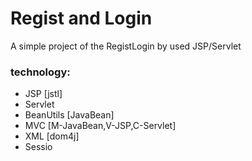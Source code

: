 # Regist and Login

A simple project of the RegistLogin by used JSP/Servlet

### technology:

- JSP [jstl]
- Servlet
- BeanUtils [JavaBean]
- MVC [M-JavaBean,V-JSP,C-Servlet]
- XML [dom4j]
- Sessio